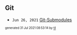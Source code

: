 ## Git


* <code>Jun 26, 2021</code> [Git-Submodules](2021-06-26T21-03-38-git-submodules.md)

<sup><sub>generated 31 Jul 2021 08:53:14 by <a href='https://github.com/senorprogrammer/til'>til</a></sub></sup>
